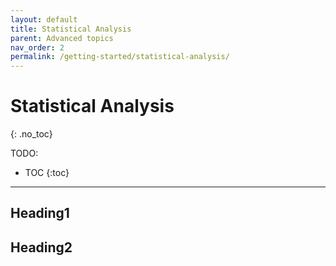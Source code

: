 ```yaml
---
layout: default
title: Statistical Analysis
parent: Advanced topics
nav_order: 2
permalink: /getting-started/statistical-analysis/
---
```


# Statistical Analysis
{: .no_toc}

TODO:

- TOC
{:toc}

---

## Heading1

## Heading2
